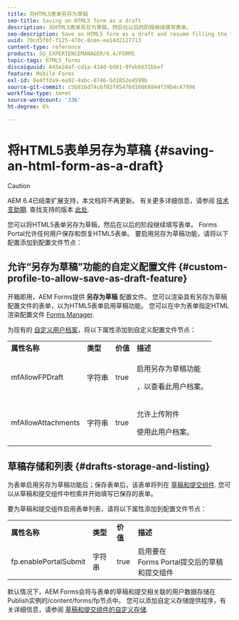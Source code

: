 ```yaml
---
title: 将HTML5表单另存为草稿
seo-title: Saving an HTML5 form as a draft
description: 将HTML5表单另存为草稿，然后在以后的阶段继续填写表单。
seo-description: Save an HTML5 form as a draft and resume filling the form at a later stage.
uuid: 70cd5f6f-f125-470c-8cee-ee14d2127713
content-type: reference
products: SG_EXPERIENCEMANAGER/6.4/FORMS
topic-tags: hTML5_forms
discoiquuid: 445e24af-cd1a-414d-bd01-9feb6631bbef
feature: Mobile Forms
exl-id: 8e4ffda9-ea92-4abc-8746-5d1852e4599b
source-git-commit: c5b816d74c6f02f85476d16868844f39b4c47996
workflow-type: tm+mt
source-wordcount: '336'
ht-degree: 6%

---
```


# 将HTML5表单另存为草稿 {#saving-an-html-form-as-a-draft}

>[!CAUTION]
>
>AEM 6.4已结束扩展支持，本文档将不再更新。 有关更多详细信息，请参阅 [技术支助期](https://helpx.adobe.com/cn/support/programs/eol-matrix.html). 查找支持的版本 [此处](https://experienceleague.adobe.com/docs/).

您可以将HTML5表单另存为草稿，然后在以后的阶段继续填写表单。 Forms Portal允许任何用户保存和恢复HTML5表单。 要启用另存为草稿功能，请将以下配置添加到配置文件节点：

## 允许“另存为草稿”功能的自定义配置文件 {#custom-profile-to-allow-save-as-draft-feature}

开箱即用，AEM Forms提供 **另存为草稿** 配置文件。 您可以渲染具有另存为草稿配置文件的表单，以为HTML5表单启用草稿功能。 您可以在中为表单指定HTML渲染配置文件 [Forms Manager](/help/forms/using/introduction-managing-forms.md).

为现有的 [自定义用户档案](/help/forms/using/custom-profile.md)，将以下属性添加到自定义配置文件节点：

<table> 
 <tbody> 
  <tr> 
   <td><strong>属性名称</strong></td> 
   <td><strong>类型</strong></td> 
   <td><strong>价值</strong></td> 
   <td><strong>描述</strong></td> 
  </tr> 
  <tr> 
   <td>mfAllowFPDraft</td> 
   <td>字符串</td> 
   <td>true</td> 
   <td><p>启用另存为草稿功能</p> <p>，以查看此用户档案。</p> </td> 
  </tr> 
  <tr> 
   <td>mfAllowAttachments</td> 
   <td>字符串</td> 
   <td>true</td> 
   <td><p>允许上传附件</p> <p>使用此用户档案。</p> </td> 
  </tr> 
 </tbody> 
</table>

## 草稿存储和列表 {#drafts-storage-and-listing}

为表单启用另存为草稿功能后；保存表单后，该表单将列在 [草稿和提交组件](/help/forms/using/draft-submission-component.md). 您可以从草稿和提交组件中检索并开始填写已保存的表单。

要为草稿和提交组件启用表单列表，请将以下属性添加到配置文件节点：

<table> 
 <tbody> 
  <tr> 
   <td><strong>属性名称</strong></td> 
   <td><strong>类型</strong></td> 
   <td><strong>价值</strong></td> 
   <td><strong>描述</strong></td> 
  </tr> 
  <tr> 
   <td>fp.enablePortalSubmit</td> 
   <td>字符串</td> 
   <td>true</td> 
   <td>启用要在<br /> Forms Portal提交后的草稿和提交组件</td> 
  </tr> 
 </tbody> 
</table>

默认情况下，AEM Forms会将与表单的草稿和提交相关联的用户数据存储在Publish实例的/content/forms/fp节点中。 您可以添加自定义存储提供程序，有关详细信息，请参阅 [草稿和提交组件的自定义存储](/help/forms/using/adding-custom-storage-provider-forms.md).
